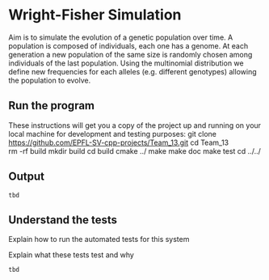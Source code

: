 # Wright-Fisher Simulation
Aim is to simulate the evolution of a genetic population over time. A population is composed of individuals, each one has a genome. At each generation a new population of the same size is randomly chosen among individuals of the last population. Using the multinomial distribution we define new frequencies for each alleles (e.g. different genotypes) allowing the population to evolve.

## Run the program
These instructions will get you a copy of the project up and running on your local machine for development and testing purposes: 
git clone https://github.com/EPFL-SV-cpp-projects/Team_13.git 
cd Team_13  
rm -rf build 
mkdir build cd build 
cmake ../ 
make 
make doc 
make test 
cd ../../

## Output

```
tbd
```

## Understand the tests

Explain how to run the automated tests for this system

Explain what these tests test and why

```
tbd
```

